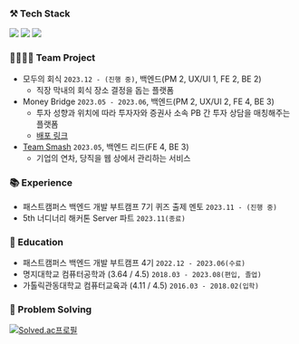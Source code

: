### ⚒️ Tech Stack
<p>
  <img src="https://img.shields.io/badge/Java-007396?&style=flat&logo=OpenJDK&logoColor=white">
  <img src="https://img.shields.io/badge/Spring_Boot-F2F4F9?style=flat&logo=spring-boot" />
  <img src="https://img.shields.io/badge/MySQL-005C84?style=flat&logo=mysql&logoColor=white"/>
</p>

### 👨‍👩‍👧‍👦 Team Project
- 모두의 회식 `2023.12 - (진행 중)`, 백엔드(PM 2, UX/UI 1, FE 2, BE 2)
  - 직장 막내의 회식 장소 결정을 돕는 플랫폼
- Money Bridge `2023.05 - 2023.06`, 백엔드(PM 2, UX/UI 2, FE 4, BE 3)
  - 투자 성향과 위치에 따라 투자자와 증권사 소속 PB 간 투자 상담을 매칭해주는 플랫폼
  - [배포 링크](https://www.moneybridge.co.kr/)
- [Team Smash](https://github.com/smash-teams/smash-teams-BE) `2023.05`, 백엔드 리드(FE 4, BE 3)
  - 기업의 연차, 당직을 웹 상에서 관리하는 서비스

### 📚 Experience
- 패스트캠퍼스 백엔드 개발 부트캠프 7기 퀴즈 출제 멘토 `2023.11 - (진행 중)`
- 5th 너디너리 해커톤 Server 파트 `2023.11(종료)`

### 🏫 Education
- 패스트캠퍼스 백엔드 개발 부트캠프 4기 `2022.12 - 2023.06(수료)`
- 명지대학교 컴퓨터공학과 (3.64 / 4.5) `2018.03 - 2023.08(편입, 졸업)`
- 가톨릭관동대학교 컴퓨터교육과 (4.11 / 4.5) `2016.03 - 2018.02(입학)`

### 🎲 Problem Solving
[![Solved.ac프로필](http://mazassumnida.wtf/api/v2/generate_badge?boj=hol1319)](https://solved.ac/hol1319)
